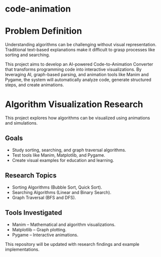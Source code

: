 # code-animation
# Problem Definition
Understanding algorithms can be challenging without visual representation. Traditional text-based explanations make it difficult to grasp processes like sorting and searching.

This project aims to develop an AI-powered Code-to-Animation Converter that transforms programming code into interactive visualizations. By leveraging AI, graph-based parsing, and animation tools like Manim and Pygame, the system will automatically analyze code, generate structured steps, and create animations.

# Algorithm Visualization Research  

This project explores how algorithms can be visualized using animations and simulations.  

## Goals  
- Study sorting, searching, and graph traversal algorithms.  
- Test tools like Manim, Matplotlib, and Pygame.  
- Create visual examples for education and learning.  

## Research Topics  
- Sorting Algorithms (Bubble Sort, Quick Sort).  
- Searching Algorithms (Linear and Binary Search).  
- Graph Traversal (BFS and DFS).  

## Tools Investigated  
- Manim – Mathematical and algorithm visualizations.  
- Matplotlib – Graph plotting.  
- Pygame – Interactive animations.  

This repository will be updated with research findings and example implementations.  
